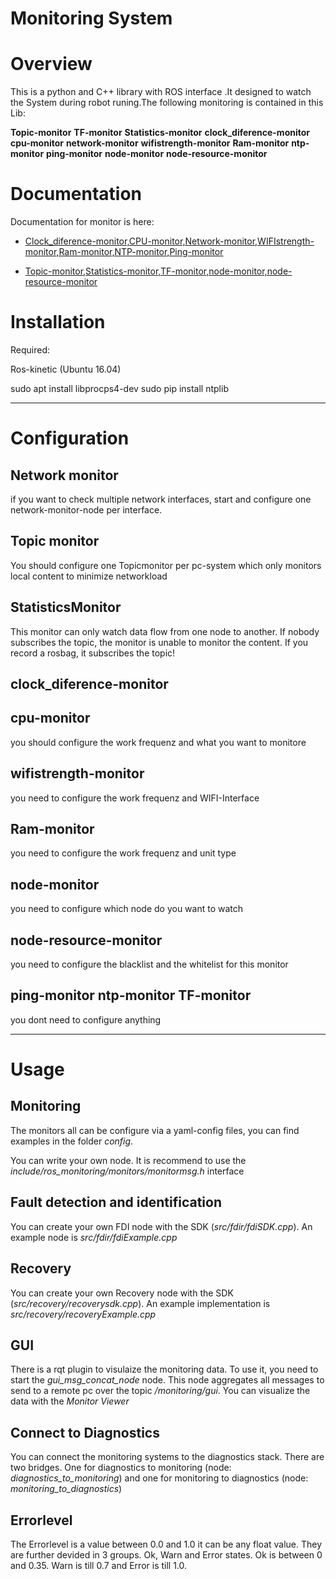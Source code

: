 # Monitoring System

# Overview
This is a python and C++ library with ROS interface .It designed to watch the System  during robot runing.The following monitoring is contained in this Lib:

**Topic-monitor**
**TF-monitor**
**Statistics-monitor**
**clock_diference-monitor** 
**cpu-monitor**
**network-monitor**
**wifistrength-monitor**
**Ram-monitor**
**ntp-monitor**
**ping-monitor**
**node-monitor**
**node-resource-monitor**


# Documentation

Documentation for monitor is here:

* [Clock_diference-monitor,CPU-monitor,Network-monitor,WIFIstrength-monitor,Ram-monitor,NTP-monitor,Ping-monitor](https://ws02.rts.uni-hannover.de/monitoring/monitoring/tree/master/monitoring_monitors_system)

* [Topic-monitor,Statistics-monitor,TF-monitor,node-monitor,node-resource-monitor](https://ws02.rts.uni-hannover.de/monitoring/monitoring/tree/master/monitoring_monitors_system)



# Installation

Required:

Ros-kinetic (Ubuntu 16.04)

sudo apt install libprocps4-dev
sudo pip install ntplib

---

# Configuration

## Network monitor
if you want to check multiple network interfaces, start and configure one network-monitor-node per interface.


## Topic monitor
You should configure one Topicmonitor per pc-system which only monitors local content to minimize networkload

## StatisticsMonitor
This monitor can only watch data flow from one node to another. If nobody subscribes the topic, the monitor is unable to monitor the content. If you record a rosbag, it subscribes the topic!


## clock_diference-monitor 

## cpu-monitor
you should configure the work frequenz and what you want to monitore
 
## wifistrength-monitor
you need to configure the work frequenz and WIFI-Interface

## Ram-monitor
you need to configure the work frequenz and unit type
 
## node-monitor
you need to configure which node do you want to watch

## node-resource-monitor
you need to configure the blacklist and the whitelist for this monitor

## ping-monitor ntp-monitor TF-monitor
 you dont need to configure anything


---

# Usage

## Monitoring
The monitors all can be configure via a yaml-config files, you can find examples in the folder *config*.

You can write your own node. It is recommend to use the *include/ros_monitoring/monitors/monitormsg.h* interface

## Fault detection and identification
You can create your own FDI node with the SDK (*src/fdir/fdiSDK.cpp*). An example node is *src/fdir/fdiExample.cpp*

## Recovery
You can create your own Recovery node with the SDK (*src/recovery/recoverysdk.cpp*). An example implementation is *src/recovery/recoveryExample.cpp*

## GUI
There is a rqt plugin to visulaize the monitoring data. To use it, you need to start the *gui_msg_concat_node* node. This node aggregates all messages to send to a remote pc over the topic */monitoring/gui*. You can visualize the data with the *Monitor Viewer*

## Connect to Diagnostics
You can connect the monitoring systems to the diagnostics stack. There are two bridges. One for diagnostics to monitoring (node: *diagnostics_to_monitoring*) and one for monitoring to diagnostics (node: *monitoring_to_diagnostics*)

## Errorlevel
The Errorlevel is a value between 0.0 and 1.0 it can be any float value. They are further devided in 3 groups. Ok, Warn and Error states. Ok is between 0 and 0.35. Warn is till 0.7 and Error is till 1.0.
